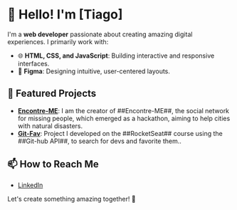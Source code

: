 # 👋 Hello! I'm [Tiago]

I'm a **web developer** passionate about creating amazing digital experiences. I primarily work with:

- 🌐 **HTML, CSS, and JavaScript**: Building interactive and responsive interfaces.
- 🎨 **Figma**: Designing intuitive, user-centered layouts.

## 🚀 Featured Projects

- **[Encontre-ME](https://github.com/orgs/PedreirosDeSoftware/repositories)**: I am the creator of ##Encontre-ME##, the social network for missing people, which emerged as a hackathon, aiming to help cities with natural disasters.
- **[Git-Fav](https://github.com/Tiagocardos0/Git-Fav)**: Project I developed on the ##RocketSeat## course using the ##Git-hub API##, to search for devs and favorite them..

## 📫 How to Reach Me

- [LinkedIn](https://www.linkedin.com/in/tiago-cardoso-059b9529b/)

Let's create something amazing together! 🚀
